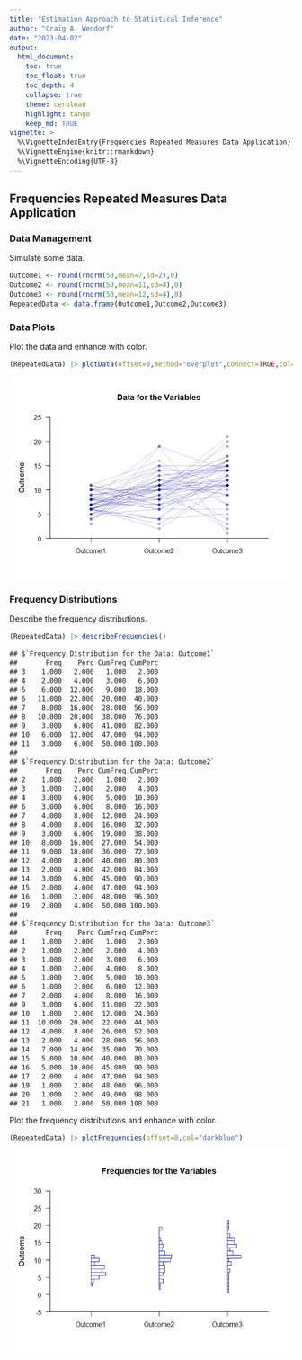 ```yaml
---
title: "Estimation Approach to Statistical Inference"
author: "Craig A. Wendorf"
date: "2023-04-02"
output:
  html_document:
    toc: true
    toc_float: true
    toc_depth: 4
    collapse: true
    theme: cerulean
    highlight: tango
    keep_md: TRUE
vignette: >
  %\VignetteIndexEntry{Frequencies Repeated Measures Data Application}
  %\VignetteEngine{knitr::rmarkdown}
  %\VignetteEncoding{UTF-8}
---
```






## Frequencies Repeated Measures Data Application

### Data Management

Simulate some data.

```r
Outcome1 <- round(rnorm(50,mean=7,sd=2),0)
Outcome2 <- round(rnorm(50,mean=11,sd=4),0)
Outcome3 <- round(rnorm(50,mean=12,sd=4),0)
RepeatedData <- data.frame(Outcome1,Outcome2,Outcome3)
```

### Data Plots

Plot the data and enhance with color.

```r
(RepeatedData) |> plotData(offset=0,method="overplot",connect=TRUE,col="darkblue")
```

![](figures/Frequencies-Repeated-Data-1.png)<!-- -->

### Frequency Distributions

Describe the frequency distributions.

```r
(RepeatedData) |> describeFrequencies()
```

```
## $`Frequency Distribution for the Data: Outcome1`
##       Freq    Perc CumFreq CumPerc
## 3    1.000   2.000   1.000   2.000
## 4    2.000   4.000   3.000   6.000
## 5    6.000  12.000   9.000  18.000
## 6   11.000  22.000  20.000  40.000
## 7    8.000  16.000  28.000  56.000
## 8   10.000  20.000  38.000  76.000
## 9    3.000   6.000  41.000  82.000
## 10   6.000  12.000  47.000  94.000
## 11   3.000   6.000  50.000 100.000
## 
## $`Frequency Distribution for the Data: Outcome2`
##       Freq    Perc CumFreq CumPerc
## 2    1.000   2.000   1.000   2.000
## 3    1.000   2.000   2.000   4.000
## 4    3.000   6.000   5.000  10.000
## 6    3.000   6.000   8.000  16.000
## 7    4.000   8.000  12.000  24.000
## 8    4.000   8.000  16.000  32.000
## 9    3.000   6.000  19.000  38.000
## 10   8.000  16.000  27.000  54.000
## 11   9.000  18.000  36.000  72.000
## 12   4.000   8.000  40.000  80.000
## 13   2.000   4.000  42.000  84.000
## 14   3.000   6.000  45.000  90.000
## 15   2.000   4.000  47.000  94.000
## 16   1.000   2.000  48.000  96.000
## 19   2.000   4.000  50.000 100.000
## 
## $`Frequency Distribution for the Data: Outcome3`
##       Freq    Perc CumFreq CumPerc
## 1    1.000   2.000   1.000   2.000
## 2    1.000   2.000   2.000   4.000
## 3    1.000   2.000   3.000   6.000
## 4    1.000   2.000   4.000   8.000
## 5    1.000   2.000   5.000  10.000
## 6    1.000   2.000   6.000  12.000
## 7    2.000   4.000   8.000  16.000
## 9    3.000   6.000  11.000  22.000
## 10   1.000   2.000  12.000  24.000
## 11  10.000  20.000  22.000  44.000
## 12   4.000   8.000  26.000  52.000
## 13   2.000   4.000  28.000  56.000
## 14   7.000  14.000  35.000  70.000
## 15   5.000  10.000  40.000  80.000
## 16   5.000  10.000  45.000  90.000
## 17   2.000   4.000  47.000  94.000
## 19   1.000   2.000  48.000  96.000
## 20   1.000   2.000  49.000  98.000
## 21   1.000   2.000  50.000 100.000
```

Plot the frequency distributions and enhance with color.

```r
(RepeatedData) |> plotFrequencies(offset=0,col="darkblue")
```

![](figures/Frequencies-Repeated-Frequencies-1.png)<!-- -->
